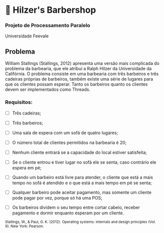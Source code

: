 # 💈 Hilzer's Barbershop

### Projeto de Processamento Paralelo
Universidade Feevale

## Problema

William Stallings (Stallings, 2012) apresenta uma versão mais complicada do problema
da barbearia, que ele atribui a Ralph Hilzer da Universidade da Califórnia. O problema
consiste em uma barbearia com três barbeiros e três cadeiras próprias de barbeiros,
também existe uma série de lugares para que os clientes possam esperar. Tanto os
barbeiros quanto os clientes devem ser implementados como Threads.

### Requisitos:

- [ ] Três cadeiras;
- [ ] Três barbeiros;
- [ ] Uma sala de espera com um sofá de quatro lugares;
- [ ] O número total de clientes permitidos na barbearia é 20;
- [ ] Nenhum cliente entrará se a capacidade do local estiver satisfeita;
- [ ] Se o cliente entrou e tiver lugar no sofá ele se senta, caso contrário ele espera em pé;
- [ ] Quando um barbeiro está livre para atender, o cliente que está a mais tempo no sofá é atendido e o que está a mais tempo em pé se senta;
- [ ] Qualquer barbeiro pode aceitar pagamento, mas somente um cliente pode pagar por vez, porque só há uma POS;
- [ ] Os barbeiros dividem o seu tempo entre cortar cabelo, receber pagamento e dormir enquanto esperam por um cliente.


<sub>
Stallings, W., & Paul, G. K. (2012). Operating systems: internals and design principles (Vol. 9).
New York: Pearson.
</sub>